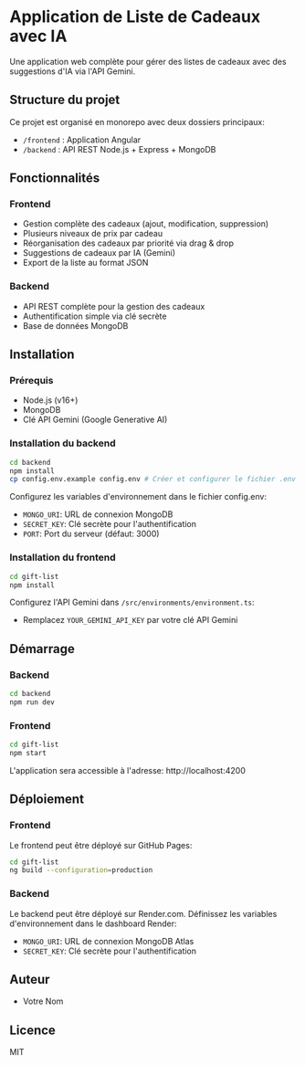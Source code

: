 # Application de Liste de Cadeaux avec IA

Une application web complète pour gérer des listes de cadeaux avec des suggestions d'IA via l'API Gemini.

## Structure du projet

Ce projet est organisé en monorepo avec deux dossiers principaux:

- `/frontend` : Application Angular
- `/backend` : API REST Node.js + Express + MongoDB

## Fonctionnalités

### Frontend
- Gestion complète des cadeaux (ajout, modification, suppression)
- Plusieurs niveaux de prix par cadeau
- Réorganisation des cadeaux par priorité via drag & drop
- Suggestions de cadeaux par IA (Gemini)
- Export de la liste au format JSON

### Backend
- API REST complète pour la gestion des cadeaux
- Authentification simple via clé secrète
- Base de données MongoDB

## Installation

### Prérequis
- Node.js (v16+)
- MongoDB
- Clé API Gemini (Google Generative AI)

### Installation du backend
```bash
cd backend
npm install
cp config.env.example config.env # Créer et configurer le fichier .env
```

Configurez les variables d'environnement dans le fichier config.env:
- `MONGO_URI`: URL de connexion MongoDB
- `SECRET_KEY`: Clé secrète pour l'authentification
- `PORT`: Port du serveur (défaut: 3000)

### Installation du frontend
```bash
cd gift-list
npm install
```

Configurez l'API Gemini dans `/src/environments/environment.ts`:
- Remplacez `YOUR_GEMINI_API_KEY` par votre clé API Gemini

## Démarrage

### Backend
```bash
cd backend
npm run dev
```

### Frontend
```bash
cd gift-list
npm start
```

L'application sera accessible à l'adresse: http://localhost:4200

## Déploiement

### Frontend
Le frontend peut être déployé sur GitHub Pages:

```bash
cd gift-list
ng build --configuration=production
```

### Backend
Le backend peut être déployé sur Render.com. Définissez les variables d'environnement dans le dashboard Render:
- `MONGO_URI`: URL de connexion MongoDB Atlas
- `SECRET_KEY`: Clé secrète pour l'authentification

## Auteur
- Votre Nom

## Licence
MIT 